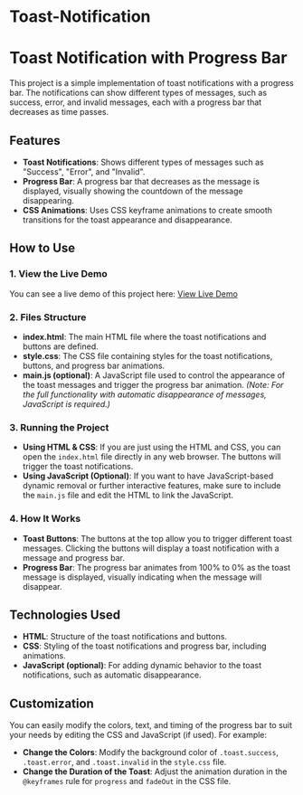 # Toast-Notification
# Toast Notification with Progress Bar

This project is a simple implementation of toast notifications with a progress bar. The notifications can show different types of messages, such as success, error, and invalid messages, each with a progress bar that decreases as time passes.

## Features
- **Toast Notifications**: Shows different types of messages such as "Success", "Error", and "Invalid".
- **Progress Bar**: A progress bar that decreases as the message is displayed, visually showing the countdown of the message disappearing.
- **CSS Animations**: Uses CSS keyframe animations to create smooth transitions for the toast appearance and disappearance.

## How to Use

### 1. View the Live Demo
You can see a live demo of this project here: [View Live Demo](#)

### 2. Files Structure
- **index.html**: The main HTML file where the toast notifications and buttons are defined.
- **style.css**: The CSS file containing styles for the toast notifications, buttons, and progress bar animations.
- **main.js (optional)**: A JavaScript file used to control the appearance of the toast messages and trigger the progress bar animation. *(Note: For the full functionality with automatic disappearance of messages, JavaScript is required.)*

### 3. Running the Project
- **Using HTML & CSS**: If you are just using the HTML and CSS, you can open the `index.html` file directly in any web browser. The buttons will trigger the toast notifications.
- **Using JavaScript (Optional)**: If you want to have JavaScript-based dynamic removal or further interactive features, make sure to include the `main.js` file and edit the HTML to link the JavaScript.

### 4. How It Works
- **Toast Buttons**: The buttons at the top allow you to trigger different toast messages. Clicking the buttons will display a toast notification with a message and progress bar.
- **Progress Bar**: The progress bar animates from 100% to 0% as the toast message is displayed, visually indicating when the message will disappear.

## Technologies Used
- **HTML**: Structure of the toast notifications and buttons.
- **CSS**: Styling of the toast notifications and progress bar, including animations.
- **JavaScript (optional)**: For adding dynamic behavior to the toast notifications, such as automatic disappearance.

## Customization
You can easily modify the colors, text, and timing of the progress bar to suit your needs by editing the CSS and JavaScript (if used). For example:
- **Change the Colors**: Modify the background color of `.toast.success`, `.toast.error`, and `.toast.invalid` in the `style.css` file.
- **Change the Duration of the Toast**: Adjust the animation duration in the `@keyframes` rule for `progress` and `fadeOut` in the CSS file.



